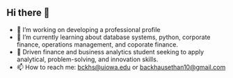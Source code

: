## Hi there 👋



- 🔭 I’m working on developing a professional profile
- 🌱 I’m currently learning about database systems, python, corporate finance, operations management, and coporate finance.
- 💬 Driven finance and business analytics student seeking to apply analytical, problem-solving, and innovation skills. 
- 📫 How to reach me: bckhs@uiowa.edu or backhausethan10@gmail.com

